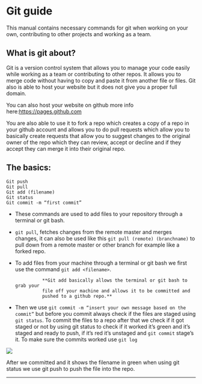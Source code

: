 # Git guide


This manual contains necessary commands for git when working on your own, contributing to other projects and working as a team.


## What is git about?


Git is a version control system that allows you to manage your code easily while working as a team or contributing to other repos. It allows you to merge code without having to copy and paste it from another file or files. Git also is able to host your website but it does not give you a proper full domain. 


You can also host your website on github more info here:https://pages.github.com


You are also able to use it to fork a repo which creates a copy of a repo in your github account and allows you to do pull requests which allow you to basically create requests that allow you to suggest changes to the original owner of the repo which they can review, accept or decline and if they accept they can merge it into their original repo.


## The basics:

```
Git push
Git pull
Git add (filename)
Git status
Git commit -m “first commit”
```

- These commands are used to add files to your repository through a terminal or git bash.
- `git pull`, fetches changes from the remote master and merges changes, it can also be used like this `git pull (remote) (branchname)` to pull down from a remote master or other branch for example like a forked repo.
- To add files from your machine through a terminal or git bash we first use the command `git add <filename>`. 


                **Git add basically allows the terminal or git bash to grab your       
                file off your machine and allows it to be committed and   
                pushed to a github repo.**


- Then we use `git commit -m “insert your own message based on the commit”` but before you commit always check if the files are staged using `git status`. To commit the files to a repo after that we check if it got staged or not by using git status to check if it worked it’s green and it’s staged and ready to push, if it’s red it’s unstaged and `git commit` stage’s it. To make sure the commits worked use `git log`


![](https://github.com/feedhenry/student-help-guide-content/tree/master/topic04-git-introduction/book-git-tutorial/img/gitstagescreenshot.png) 


After we committed and it shows the filename in green when using git status we use git push to push the file into the repo. 


---
